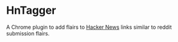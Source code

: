 # HnTagger

A Chrome plugin to add flairs to [Hacker News](http://www.hackernews.org/) 
links similar to reddit submission flairs.
